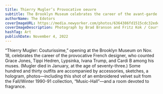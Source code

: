 ```yaml
---
title: Thierry Mugler’s Provocative oeuvre
subtitle: The Brooklyn Museum celebrates the career of the avant-garde French designer, exhibiting some hundred and thirty outfits.
authorName: The Edotors
coverImageURL: https://media.newyorker.com/photos/6364386fd1515cdc32ede474/master/w_2240,c_limit/221114_r41323.jpg
coverImageDescription: Photograph by Brad Branson and Fritz Kok / Courtesy Brooklyn Museum
hashTag: Art
publishDate: November 4, 2022
---
```


“Thierry Mugler: Couturissime,” opening at the Brooklyn Museum on Nov. 18, celebrates the career of the provocative French designer, who counted Grace Jones, Tippi Hedren, Lypsinka, Ivana Trump, and Cardi B among his muses. (Mugler died in January, at the age of seventy-three.) Some hundred and thirty outfits are accompanied by accessories, sketches, a hologram, photos—including this shot of an embroidered velvet suit from the Fall/Winter 1990-91 collection, “Music-Hall”—and a room devoted to fragrance.